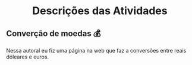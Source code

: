 <h1 align="center">
   Descrições das Atividades 
</h1>
<h2>Converção de moedas 💰</h2>
<p>Nessa autoral eu fiz uma página na web que faz a conversões entre reais dóleares e euros.
</p>

<h2></h2>
<p></p>
  
